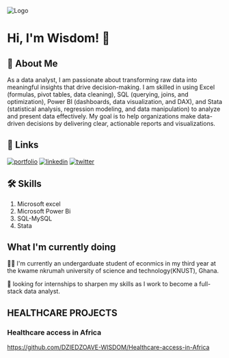 
![Logo](https://github-readme-stats.vercel.app/api?username=DZIEDZOAVE-WISDOM&&show_icons=true&title_color=ffffff&icon_color=bb2acf&text_color=daf7dc&bg_color=151515)


# Hi, I'm Wisdom! 👋


## 🚀 About Me
As a data analyst, I am passionate about transforming raw data into meaningful insights that drive decision-making. I am skilled in using Excel (formulas, pivot tables, data cleaning), SQL (querying, joins, and optimization), Power BI (dashboards, data visualization, and DAX), and Stata (statistical analysis, regression modeling, and data manipulation) to analyze and present data effectively. My goal is to help organizations make data-driven decisions by delivering clear, actionable reports and visualizations.


## 🔗 Links
[![portfolio](https://img.shields.io/badge/my_portfolio-000?style=for-the-badge&logo=ko-fi&logoColor=white)](https://github.com/DZIEDZOAVE-WISDOM)
[![linkedin](https://img.shields.io/badge/linkedin-0A66C2?style=for-the-badge&logo=linkedin&logoColor=white)](www.linkedin.com/in/wisdom-dziedzoave-407970230)
[![twitter](https://img.shields.io/badge/twitter-1DA1F2?style=for-the-badge&logo=twitter&logoColor=white)](https://x.com/dk_wisdom2/status/1888853141266870353)


## 🛠 Skills
1. Microsoft excel
2. Microsoft Power Bi
3. SQL-MySQL
4. Stata


## What I'm currently doing
👩‍💻 I'm currently  an undergarduate student of econmics in my third year at the kwame nkrumah university of science and technology(KNUST), Ghana.

🧠 looking for internships to sharpen my skills as I work to become a full-stack data analyst.

## HEALTHCARE PROJECTS
### Healthcare access in Africa 
https://github.com/DZIEDZOAVE-WISDOM/Healthcare-access-in-Africa






